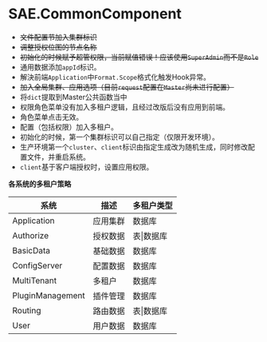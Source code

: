 # SAE.CommonComponent

- ~~文件配置节加入集群标识~~
- ~~调整授权位图的节点名称~~
- ~~初始化的时候赋予超管权限，当前赋值错误！应该使用`SuperAdmin`而不是`Role`~~
- 通用数据添加`appId`标识。
- 解決前端`Application`中`Format.Scope`格式化触发Hook异常。
- ~~加入全局集群、应用选项（目前`request`配置在`Master`尚未进行配置）~~
- 将`dict`提取到Master公共函数当中
- 权限角色菜单没有加入多租户逻辑，且经过改版后没有应用到前端。
- 角色菜单点击无效。
- 配置（包括权限）加入多租户。
- 初始化的时候，第一个集群标识可以自己指定（仅限开发环境）。
- 生产环境第一个`cluster`、`client`标识由指定生成改为随机生成，同时修改配置文件，并重启系统。
- `client`基于客户端授权时，设置应用权限。



__各系统的多租户策略__

| 系统 | 描述 | 多租户类型 |
| --- | --- | --- |
| Application | 应用集群 | 数据库 |
| Authorize | 授权数据 | 表\|数据库 |
| BasicData | 基础数据 | 数据库 |
| ConfigServer | 配置数据 | 数据库 |
| MultiTenant | 多租户 | 数据库 |
| PluginManagement | 插件管理 | 数据库 |
| Routing | 路由数据 | 表\|数据库 |
| User | 用户数据 | 数据库 |
